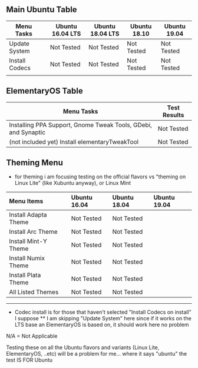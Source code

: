 
## Main Ubuntu Table

Menu Tasks     |   | Ubuntu 16.04 LTS | Ubuntu 18.04 LTS | Ubuntu 18.10 | Ubuntu 19.04
---------------|---|------------------|------------------|--------------|-------------
Update System  |   | Not Tested       | Not Tested       | Not Tested   | Not Tested
Install Codecs |   | Not Tested       | Not Tested       | Not Tested   | Not Tested
               |   |                  |                  |              |

## ElementaryOS Table

Menu Tasks                                                     | Test Results
---------------------------------------------------------------|-------------
Installing PPA Support, Gnome Tweak Tools, GDebi, and Synaptic | Not Tested
(not included yet) Install elementaryTweakTool                 | Not Tested

## Theming Menu 
- for theming i am focusing testing on the official flavors vs "theming on Linux Lite" (like Xubuntu anyway), or Linux Mint 

| Menu Items           |   | Ubuntu 16.04 | Ubuntu 18.04 | Ubuntu 19.04 |
|:---------------------|:--|:-------------|:-------------|:-------------|
| Install Adapta Theme |   | Not Tested   | Not Tested   |              |
| Install Arc Theme    |   | Not Tested   | Not Tested   |              |
| Install Mint-Y Theme |   | Not Tested   | Not Tested   |              |
| Install Numix Theme  |   | Not Tested   | Not Tested   |              |
| Install Plata Theme  |   | Not Tested   | Not Tested   |              |
| All Listed Themes    |   | Not Tested   | Not Tested   |              |


---
* Codec install is for those that haven't selected "Install Codecs on install" I suppose
** I am skipping "Update System" here since if it works on the LTS base an ElementaryOS is based on, it should work here no problem

N/A = Not Applicable

Testing these on all the Ubuntu flavors and variants (Linux Lite, ElementaryOS, ..etc) will be a problem for me... where it says "ubuntu" the test IS FOR Ubuntu

